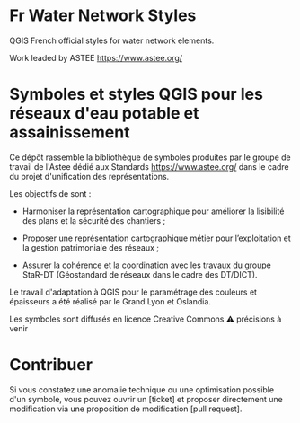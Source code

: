 # Fr Water Network Styles

QGIS French official styles for water network elements. 

Work leaded by ASTEE https://www.astee.org/ 

# Symboles et styles QGIS pour les réseaux d'eau potable et assainissement

Ce dépôt rassemble la bibliothèque de symboles produites par le groupe de travail de l'Astee dédié aux Standards https://www.astee.org/ dans le cadre du projet d'unification des représentations.

Les objectifs de sont :

-  Harmoniser la représentation cartographique pour améliorer la lisibilité des plans et la sécurité des chantiers ;

-  Proposer une représentation cartographique métier pour l’exploitation et la gestion patrimoniale des réseaux ;

-  Assurer la cohérence et la coordination avec les travaux du groupe StaR-DT (Géostandard de réseaux dans le cadre des DT/DICT).


Le travail d'adaptation à QGIS pour le paramétrage des couleurs et épaisseurs a été réalisé par le Grand Lyon et Oslandia. 

Les symboles sont diffusés en licence Creative Commons :warning: précisions à venir

# Contribuer 

Si vous constatez une anomalie technique ou une optimisation possible d'un symbole, vous pouvez ouvrir un [ticket] et proposer directement une modification via une proposition de modification [pull request].



